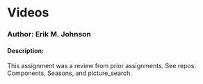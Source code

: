 # Videos

### Author: Erik M. Johnson

#### Description: 

This assignment was a review from prior assignments.
See repos: Components, Seasons, and picture_search.
